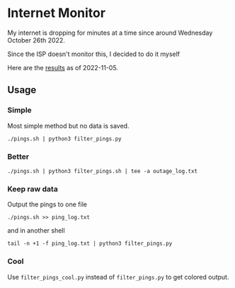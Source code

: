 # Internet Monitor

My internet is dropping for minutes at a time since around Wednesday October
26th 2022.

Since the ISP doesn't monitor this, I decided to do it myself

Here are the [results](https://gist.github.com/PhilippeCarphin/000805315035cf4d9a5cfde3376bb972) as of 2022-11-05.

## Usage

### Simple

Most simple method but no data is saved.

```
./pings.sh | python3 filter_pings.py
```

### Better

```
./pings.sh | python3 filter_pings.sh | tee -a outage_log.txt
```

### Keep raw data

Output the pings to one file
```
./pings.sh >> ping_log.txt
```
and in another shell
```
tail -n +1 -f ping_log.txt | python3 filter_pings.py
```

### Cool

Use `filter_pings_cool.py` instead of `filter_pings.py` to get colored output.



